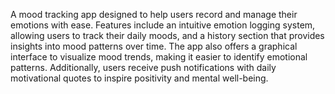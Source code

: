 A mood tracking app designed to help users record and manage their emotions with ease. Features include an intuitive emotion logging system, allowing users to track their daily moods, and a history section that provides insights into mood patterns over time. The app also offers a graphical interface to visualize mood trends, making it easier to identify emotional patterns. Additionally, users receive push notifications with daily motivational quotes to inspire positivity and mental well-being.
